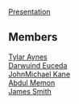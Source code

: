 [Presentation](https://docs.google.com/presentation/d/1uSttxVTUFPp9m93WKRpSgKEY3tvrDrz4onKcBHt2mNA/edit?usp=sharing)

## Members
[Tylar Aynes](https://github.com/tylaraynes)
<br> [Darwuind Euceda](https://github.com/DarwuindE)
<br> [JohnMichael Kane](https://github.com/CandyKaine1)
<br> [Abdul Memon](https://github.com/Abdul4154)
<br> [James Smith](https://github.com/da-baby-car)

